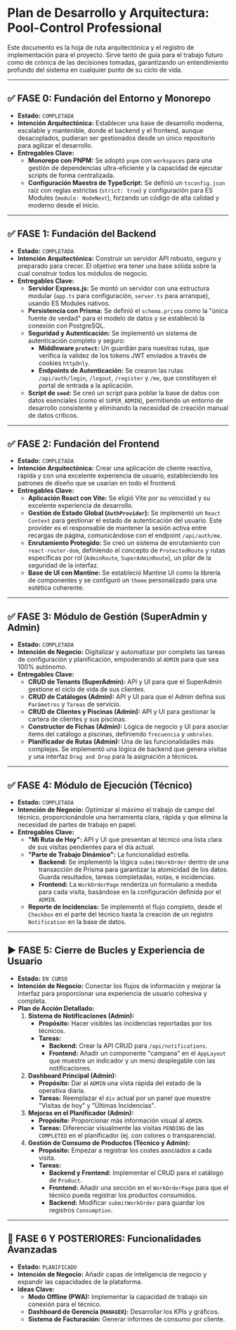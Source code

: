 # Plan de Desarrollo y Arquitectura: Pool-Control Professional

Este documento es la hoja de ruta arquitectónica y el registro de implementación para el proyecto. Sirve tanto de guía para el trabajo futuro como de crónica de las decisiones tomadas, garantizando un entendimiento profundo del sistema en cualquier punto de su ciclo de vida.

---

## ✅ FASE 0: Fundación del Entorno y Monorepo

- **Estado:** `COMPLETADA`
- **Intención Arquitectónica:** Establecer una base de desarrollo moderna, escalable y mantenible, donde el backend y el frontend, aunque desacoplados, pudieran ser gestionados desde un único repositorio para agilizar el desarrollo.
- **Entregables Clave:**
  - **Monorepo con PNPM:** Se adoptó `pnpm` con `workspaces` para una gestión de dependencias ultra-eficiente y la capacidad de ejecutar scripts de forma centralizada.
  - **Configuración Maestra de TypeScript:** Se definió un `tsconfig.json` raíz con reglas estrictas (`strict: true`) y configuración para ES Modules (`module: NodeNext`), forzando un código de alta calidad y moderno desde el inicio.

---

## ✅ FASE 1: Fundación del Backend

- **Estado:** `COMPLETADA`
- **Intención Arquitectónica:** Construir un servidor API robusto, seguro y preparado para crecer. El objetivo era tener una base sólida sobre la cual construir todos los módulos de negocio.
- **Entregables Clave:**
  - **Servidor Express.js:** Se montó un servidor con una estructura modular (`app.ts` para configuración, `server.ts` para arranque), usando ES Modules nativos.
  - **Persistencia con Prisma:** Se definió el `schema.prisma` como la "única fuente de verdad" para el modelo de datos y se estableció la conexión con PostgreSQL.
  - **Seguridad y Autenticación:** Se implementó un sistema de autenticación completo y seguro:
    - **Middleware `protect`:** Un guardián para nuestras rutas, que verifica la validez de los tokens JWT enviados a través de cookies `httpOnly`.
    - **Endpoints de Autenticación:** Se crearon las rutas `/api/auth/login`, `/logout`, `/register` y `/me`, que constituyen el portal de entrada a la aplicación.
  - **Script de `seed`:** Se creó un script para poblar la base de datos con datos esenciales (como el `SUPER_ADMIN`), permitiendo un entorno de desarrollo consistente y eliminando la necesidad de creación manual de datos críticos.

---

## ✅ FASE 2: Fundación del Frontend

- **Estado:** `COMPLETADA`
- **Intención Arquitectónica:** Crear una aplicación de cliente reactiva, rápida y con una excelente experiencia de usuario, estableciendo los patrones de diseño que se usarían en todo el frontend.
- **Entregables Clave:**
  - **Aplicación React con Vite:** Se eligió Vite por su velocidad y su excelente experiencia de desarrollo.
  - **Gestión de Estado Global (`AuthProvider`):** Se implementó un `React Context` para gestionar el estado de autenticación del usuario. Este provider es el responsable de mantener la sesión activa entre recargas de página, comunicándose con el endpoint `/api/auth/me`.
  - **Enrutamiento Protegido:** Se creó un sistema de enrutamiento con `react-router-dom`, definiendo el concepto de `ProtectedRoute` y rutas específicas por rol (`AdminRoute`, `SuperAdminRoute`), un pilar de la seguridad de la interfaz.
  - **Base de UI con Mantine:** Se estableció Mantine UI como la librería de componentes y se configuró un `theme` personalizado para una estética coherente.

---

## ✅ FASE 3: Módulo de Gestión (SuperAdmin y Admin)

- **Estado:** `COMPLETADA`
- **Intención de Negocio:** Digitalizar y automatizar por completo las tareas de configuración y planificación, empoderando al `ADMIN` para que sea 100% autónomo.
- **Entregables Clave:**
  - **CRUD de Tenants (SuperAdmin):** API y UI para que el SuperAdmin gestione el ciclo de vida de sus clientes.
  - **CRUD de Catálogos (Admin):** API y UI para que el Admin defina sus `Parámetros` y `Tareas` de servicio.
  - **CRUD de Clientes y Piscinas (Admin):** API y UI para gestionar la cartera de clientes y sus piscinas.
  - **Constructor de Fichas (Admin):** Lógica de negocio y UI para asociar ítems del catálogo a piscinas, definiendo `frecuencia` y `umbrales`.
  - **Planificador de Rutas (Admin):** Una de las funcionalidades más complejas. Se implementó una lógica de backend que genera visitas y una interfaz `Drag and Drop` para la asignación a técnicos.

---

## ✅ FASE 4: Módulo de Ejecución (Técnico)

- **Estado:** `COMPLETADA`
- **Intención de Negocio:** Optimizar al máximo el trabajo de campo del técnico, proporcionándole una herramienta clara, rápida y que elimina la necesidad de partes de trabajo en papel.
- **Entregables Clave:**
  - **"Mi Ruta de Hoy":** API y UI que presentan al técnico una lista clara de sus visitas pendientes para el día actual.
  - **"Parte de Trabajo Dinámico":** La funcionalidad estrella.
    - **Backend:** Se implementó la lógica `submitWorkOrder` dentro de una transacción de Prisma para garantizar la atomicidad de los datos. Guarda resultados, tareas completadas, notas, e incidencias.
    - **Frontend:** La `WorkOrderPage` renderiza un formulario a medida para cada visita, basándose en la configuración definida por el `ADMIN`.
  - **Reporte de Incidencias:** Se implementó el flujo completo, desde el `Checkbox` en el parte del técnico hasta la creación de un registro `Notification` en la base de datos.

---

## ▶️ FASE 5: Cierre de Bucles y Experiencia de Usuario

- **Estado:** `EN CURSO`
- **Intención de Negocio:** Conectar los flujos de información y mejorar la interfaz para proporcionar una experiencia de usuario cohesiva y completa.
- **Plan de Acción Detallado:**
  1.  **Sistema de Notificaciones (Admin):**
      - **Propósito:** Hacer visibles las incidencias reportadas por los técnicos.
      - **Tareas:**
        - **Backend:** Crear la API CRUD para `/api/notifications`.
        - **Frontend:** Añadir un componente "campana" en el `AppLayout` que muestre un indicador y un menú desplegable con las notificaciones.
  2.  **Dashboard Principal (Admin):**
      - **Propósito:** Dar al `ADMIN` una vista rápida del estado de la operativa diaria.
      - **Tareas:** Reemplazar el `div` actual por un panel que muestre "Visitas de hoy" y "Últimas Incidencias".
  3.  **Mejoras en el Planificador (Admin):**
      - **Propósito:** Proporcionar más información visual al `ADMIN`.
      - **Tareas:** Diferenciar visualmente las visitas `PENDING` de las `COMPLETED` en el planificador (ej. con colores o transparencia).
  4.  **Gestión de Consumo de Productos (Técnico y Admin):**
      - **Propósito:** Empezar a registrar los costes asociados a cada visita.
      - **Tareas:**
        - **Backend y Frontend:** Implementar el CRUD para el catálogo de `Product`.
        - **Frontend:** Añadir una sección en el `WorkOrderPage` para que el técnico pueda registrar los productos consumidos.
        - **Backend:** Modificar `submitWorkOrder` para guardar los registros `Consumption`.

---

## 🔮 FASE 6 Y POSTERIORES: Funcionalidades Avanzadas

- **Estado:** `PLANIFICADO`
- **Intención de Negocio:** Añadir capas de inteligencia de negocio y expandir las capacidades de la plataforma.
- **Ideas Clave:**
  - **Modo Offline (PWA):** Implementar la capacidad de trabajo sin conexión para el técnico.
  - **Dashboard de Gerencia (`MANAGER`):** Desarrollar los KPIs y gráficos.
  - **Sistema de Facturación:** Generar informes de consumo por cliente.
